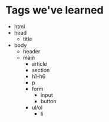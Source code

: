 # Tags we've learned
- html
- head
  - title
- body
  - header
  - main
    - article
    - section
    - h1-h6
    - p
    - form
      - input
      - button
    - ul/ol
      - li
